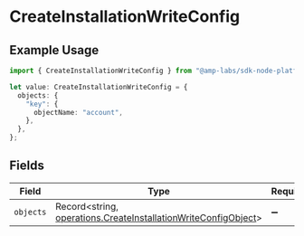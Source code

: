 # CreateInstallationWriteConfig

## Example Usage

```typescript
import { CreateInstallationWriteConfig } from "@amp-labs/sdk-node-platform/models/operations";

let value: CreateInstallationWriteConfig = {
  objects: {
    "key": {
      objectName: "account",
    },
  },
};
```

## Fields

| Field                                                                                                                            | Type                                                                                                                             | Required                                                                                                                         | Description                                                                                                                      |
| -------------------------------------------------------------------------------------------------------------------------------- | -------------------------------------------------------------------------------------------------------------------------------- | -------------------------------------------------------------------------------------------------------------------------------- | -------------------------------------------------------------------------------------------------------------------------------- |
| `objects`                                                                                                                        | Record<string, [operations.CreateInstallationWriteConfigObject](../../models/operations/createinstallationwriteconfigobject.md)> | :heavy_minus_sign:                                                                                                               | N/A                                                                                                                              |